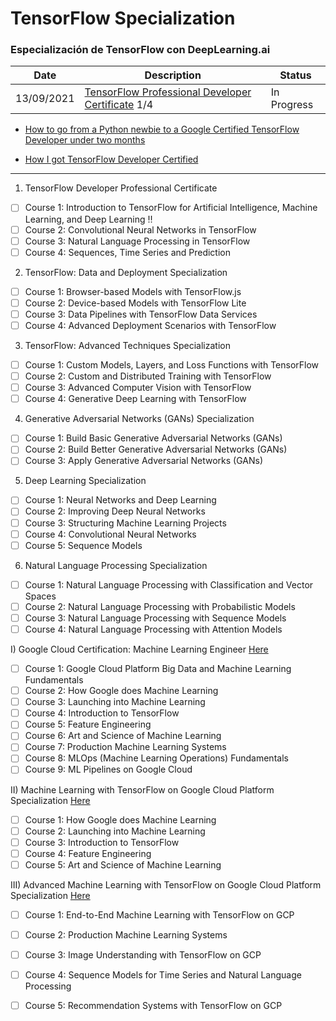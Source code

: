 # TensorFlow Specialization
### Especialización de TensorFlow con DeepLearning.ai

|Date |Description|Status|
|--- | ---- |---- |
|13/09/2021|[TensorFlow Professional Developer Certificate](https://github.com/FernandoFH/TensorFlow_Specialization/tree/main/TensorFlow_Professional_Developer_Certificate) 1/4 | In Progress|

- [How to go from a Python newbie to a Google Certified TensorFlow Developer under two months](https://towardsdatascience.com/how-to-go-from-a-python-newbie-to-a-google-certified-tensorflow-developer-under-two-months-3d1535432284)

- [How I got TensorFlow Developer Certified](https://www.mrdbourke.com/how-i-got-tensorflow-developer-certified)

------

1) TensorFlow Developer Professional Certificate
- [ ] Course 1: Introduction to TensorFlow for Artificial Intelligence, Machine Learning, and Deep Learning :bangbang:
- [ ] Course 2: Convolutional Neural Networks in TensorFlow
- [ ] Course 3: Natural Language Processing in TensorFlow
- [ ] Course 4: Sequences, Time Series and Prediction

2) TensorFlow: Data and Deployment Specialization
- [ ] Course 1: Browser-based Models with TensorFlow.js
- [ ] Course 2: Device-based Models with TensorFlow Lite
- [ ] Course 3: Data Pipelines with TensorFlow Data Services
- [ ] Course 4: Advanced Deployment Scenarios with TensorFlow

3) TensorFlow: Advanced Techniques Specialization
- [ ] Course 1: Custom Models, Layers, and Loss Functions with TensorFlow 
- [ ] Course 2: Custom and Distributed Training with TensorFlow
- [ ] Course 3: Advanced Computer Vision with TensorFlow
- [ ] Course 4: Generative Deep Learning with TensorFlow

4) Generative Adversarial Networks (GANs) Specialization
- [ ] Course 1: Build Basic Generative Adversarial Networks (GANs)
- [ ] Course 2: Build Better Generative Adversarial Networks (GANs)
- [ ] Course 3: Apply Generative Adversarial Networks (GANs)

5) Deep Learning Specialization
- [ ] Course 1: Neural Networks and Deep Learning
- [ ] Course 2: Improving Deep Neural Networks
- [ ] Course 3: Structuring Machine Learning Projects
- [ ] Course 4: Convolutional Neural Networks
- [ ] Course 5: Sequence Models

6) Natural Language Processing Specialization
- [ ] Course 1: Natural Language Processing with Classification and Vector Spaces
- [ ] Course 2: Natural Language Processing with Probabilistic Models
- [ ] Course 3: Natural Language Processing with Sequence Models
- [ ] Course 4: Natural Language Processing with Attention Models

I) Google Cloud Certification: Machine Learning Engineer [Here](https://www.coursera.org/professional-certificates/preparing-for-google-cloud-machine-learning-engineer-professional-certificate)
- [ ] Course 1: Google Cloud Platform Big Data and Machine Learning Fundamentals
- [ ] Course 2: How Google does Machine Learning
- [ ] Course 3: Launching into Machine Learning
- [ ] Course 4: Introduction to TensorFlow
- [ ] Course 5: Feature Engineering
- [ ] Course 6: Art and Science of Machine Learning
- [ ] Course 7: Production Machine Learning Systems
- [ ] Course 8: MLOps (Machine Learning Operations) Fundamentals
- [ ] Course 9: ML Pipelines on Google Cloud

II) Machine Learning with TensorFlow on Google Cloud Platform Specialization [Here](https://www.coursera.org/specializations/machine-learning-tensorflow-gcp)
- [ ] Course 1: How Google does Machine Learning
- [ ] Course 2: Launching into Machine Learning
- [ ] Course 3: Introduction to TensorFlow
- [ ] Course 4: Feature Engineering
- [ ] Course 5: Art and Science of Machine Learning

III) Advanced Machine Learning with TensorFlow on Google Cloud Platform Specialization [Here](https://www.coursera.org/specializations/advanced-machine-learning-tensorflow-gcp)
- [ ] Course 1: End-to-End Machine Learning with TensorFlow on GCP
- [ ] Course 2: Production Machine Learning Systems
- [ ] Course 3: Image Understanding with TensorFlow on GCP
- [ ] Course 4: Sequence Models for Time Series and Natural Language Processing
- [ ] Course 5: Recommendation Systems with TensorFlow on GCP

